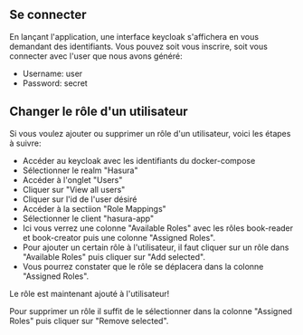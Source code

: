 ## Se connecter

En lançant l'application, une interface keycloak s'affichera en vous demandant des identifiants.
Vous pouvez soit vous inscrire, soit vous connecter avec l'user que nous avons généré:

- Username: user
- Password: secret

## Changer le rôle d'un utilisateur

Si vous voulez ajouter ou supprimer un rôle d'un utilisateur, voici les étapes à suivre:

- Accéder au keycloak avec les identifiants du docker-compose
- Sélectionner le realm "Hasura"
- Accéder à l'onglet "Users"
- Cliquer sur "View all users"
- Cliquer sur l'id de l'user désiré
- Accéder à la sectiion "Role Mappings"
- Sélectionner le client "hasura-app"
- Ici vous verrez une colonne "Available Roles" avec les rôles book-reader et book-creator puis une colonne "Assigned Roles".
- Pour ajouter un certain rôle à l'utilisateur, il faut cliquer sur un rôle dans "Available Roles" puis cliquer sur "Add selected".
- Vous pourrez constater que le rôle se déplacera dans la colonne "Assigned Roles".

Le rôle est maintenant ajouté à l'utilisateur!

Pour supprimer un rôle il suffit de le sélectionner dans la colonne "Assigned Roles" puis cliquer sur "Remove selected".

